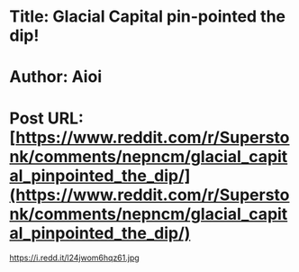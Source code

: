 # Title: Glacial Capital pin-pointed the dip!
# Author: Aioi
# Post URL: [https://www.reddit.com/r/Superstonk/comments/nepncm/glacial_capital_pinpointed_the_dip/](https://www.reddit.com/r/Superstonk/comments/nepncm/glacial_capital_pinpointed_the_dip/)


https://i.redd.it/l24jwom6hqz61.jpg